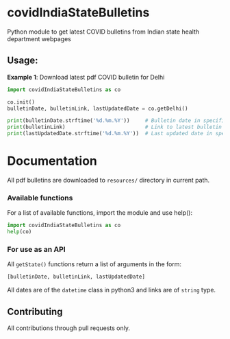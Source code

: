 # covidIndiaStateBulletins
Python module to get latest COVID bulletins from Indian state health department webpages

## Usage:
**Example 1**: Download latest pdf COVID bulletin for Delhi
```python
import covidIndiaStateBulletins as co

co.init()
bulletinDate, bulletinLink, lastUpdatedDate = co.getDelhi()

print(bulletinDate.strftime('%d.%m.%Y'))     # Bulletin date in specified format
print(bulletinLink)                          # Link to latest bulletin
print(lastUpdatedDate.strftime('%d.%m.%Y'))  # Last updated date in specified format
```

# Documentation
All pdf bulletins are downloaded to `resources/` directory in current path.  

### Available functions
For a list of available functions, import the module and use help():   
```python
import covidIndiaStateBulletins as co
help(co)
```
### For use as an API
All `getState()` functions return a list of arguments in the form:
```python
[bulletinDate, bulletinLink, lastUpdatedDate]
```
All dates are of the `datetime` class in python3 and links are of `string` type.

## Contributing
All contributions through pull requests only.
